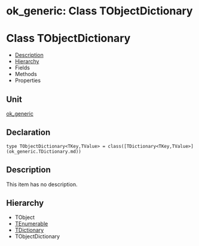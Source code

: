 # ok\_generic: Class TObjectDictionary


# Class TObjectDictionary
<span id="TObjectDictionary"/>

- [Description](#PasDoc-Description)
- [Hierarchy](#PasDoc-Hierarchy)
- Fields
- Methods
- Properties

<span id="PasDoc-Description"/>

## Unit


[ok\_generic](ok_generic.md)


## Declaration


```type TObjectDictionary<TKey,TValue> = class([TDictionary<TKey,TValue>](ok_generic.TDictionary.md))```


## Description
This item has no description.



## Hierarchy


<span id="PasDoc-Hierarchy"/>

- TObject
- [TEnumerable](ok_generic.TEnumerable.md)
- [TDictionary](ok_generic.TDictionary.md)
- TObjectDictionary


